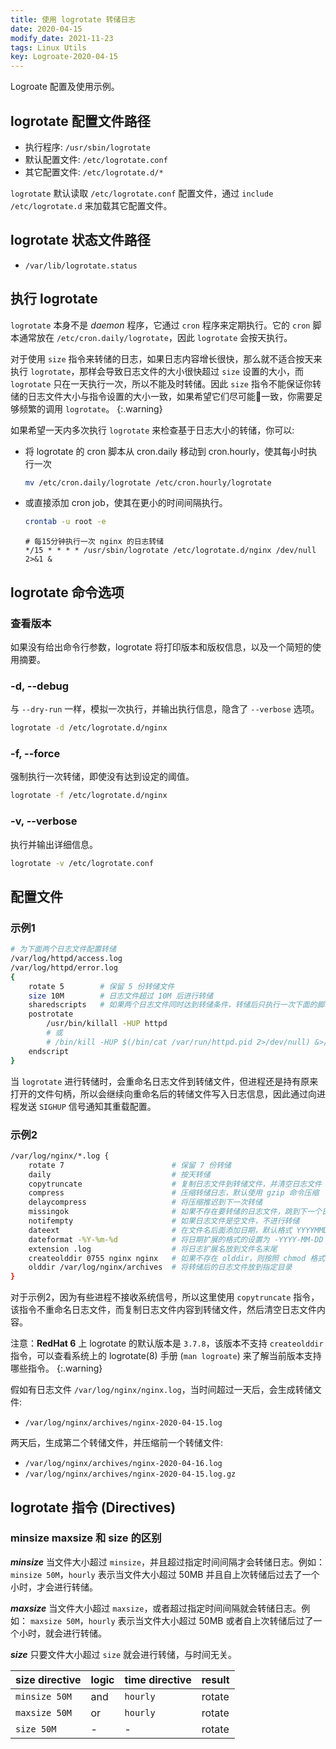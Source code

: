 ```yaml
---
title: 使用 logrotate 转储日志
date: 2020-04-15
modify_date: 2021-11-23
tags: Linux Utils
key: Logroate-2020-04-15
---
```


Logroate 配置及使用示例。

<!--more-->

## logrotate 配置文件路径

- 执行程序: `/usr/sbin/logrotate`
- 默认配置文件: `/etc/logrotate.conf`
- 其它配置文件: `/etc/logrotate.d/*`

`logrotate` 默认读取 `/etc/logrotate.conf` 配置文件，通过 `include /etc/logrotate.d` 来加载其它配置文件。

## logrotate 状态文件路径

- `/var/lib/logrotate.status`

## 执行 logrotate

`logrotate` 本身不是 *daemon* 程序，它通过 `cron` 程序来定期执行。它的 `cron` 脚本通常放在 `/etc/cron.daily/logrotate`，因此 `logrotate` 会按天执行。

对于使用 `size` 指令来转储的日志，如果日志内容增长很快，那么就不适合按天来执行 `logrotate`，那样会导致日志文件的大小很快超过 `size` 设置的大小，而 `logrotate` 只在一天执行一次，所以不能及时转储。因此 `size` 指令不能保证你转储的日志文件大小与指令设置的大小一致，如果希望它们尽可能一致，你需要足够频繁的调用 `logrotate`。
{:.warning}

如果希望一天内多次执行 `logrotate` 来检查基于日志大小的转储，你可以:

- 将 logrotate 的 cron 脚本从 cron.daily 移动到 cron.hourly，使其每小时执行一次

  ```bash
  mv /etc/cron.daily/logrotate /etc/cron.hourly/logrotate
  ```

- 或直接添加 cron job，使其在更小的时间间隔执行。

  ```bash
  crontab -u root -e
  ```

  ```text
  # 每15分钟执行一次 nginx 的日志转储
  */15 * * * * /usr/sbin/logrotate /etc/logrotate.d/nginx /dev/null 2>&1 &
  ```

## logrotate 命令选项

### 查看版本

如果没有给出命令行参数，logrotate 将打印版本和版权信息，以及一个简短的使用摘要。

### -d, --debug

与 `--dry-run` 一样，模拟一次执行，并输出执行信息，隐含了 `--verbose` 选项。

```bash
logrotate -d /etc/logrotate.d/nginx
```

### -f, --force

强制执行一次转储，即使没有达到设定的阈值。

```bash
logrotate -f /etc/logrotate.d/nginx
```

### -v, --verbose

执行并输出详细信息。

```bash
logrotate -v /etc/logrotate.conf
```

## 配置文件

### 示例1

```bash
# 为下面两个日志文件配置转储
/var/log/httpd/access.log
/var/log/httpd/error.log
{
    rotate 5        # 保留 5 份转储文件
    size 10M        # 日志文件超过 10M 后进行转储
    sharedscripts   # 如果两个日志文件同时达到转储条件，转储后只执行一次下面的脚本
    postrotate
        /usr/bin/killall -HUP httpd
        # 或
        # /bin/kill -HUP $(/bin/cat /var/run/httpd.pid 2>/dev/null) &>/dev/null
    endscript
}
```

当 `logrotate` 进行转储时，会重命名日志文件到转储文件，但进程还是持有原来打开的文件句柄，所以会继续向重命名后的转储文件写入日志信息，因此通过向进程发送 `SIGHUP` 信号通知其重载配置。

### 示例2

```bash
/var/log/nginx/*.log {
    rotate 7                        # 保留 7 份转储
    daily                           # 按天转储
    copytruncate                    # 复制日志文件到转储文件，并清空日志文件
    compress                        # 压缩转储日志，默认使用 gzip 命令压缩
    delaycompress                   # 将压缩推迟到下一次转储
    missingok                       # 如果不存在要转储的日志文件，跳到下一个日志文件，不会报错
    notifempty                      # 如果日志文件是空文件，不进行转储
    dateext                         # 在文件名后面添加日期，默认格式 YYYYMMDD
    dateformat -%Y-%m-%d            # 将日期扩展的格式的设置为 -YYYY-MM-DD
    extension .log                  # 将日志扩展名放到文件名末尾
    createolddir 0755 nginx nginx   # 如果不存在 olddir，则按照 chmod 格式创建
    olddir /var/log/nginx/archives  # 将转储后的日志文件放到指定目录
}
```

对于示例2，因为有些进程不接收系统信号，所以这里使用 `copytruncate` 指令，该指令不重命名日志文件，而复制日志文件内容到转储文件，然后清空日志文件内容。

注意：**RedHat 6** 上 logrotate 的默认版本是 `3.7.8`，该版本不支持 `createolddir` 指令，可以查看系统上的 logrotate(8) 手册 (`man logroate`) 来了解当前版本支持哪些指令。
{:.warning}

假如有日志文件 `/var/log/nginx/nginx.log`，当时间超过一天后，会生成转储文件:

- `/var/log/nginx/archives/nginx-2020-04-15.log`

两天后，生成第二个转储文件，并压缩前一个转储文件:

- `/var/log/nginx/archives/nginx-2020-04-16.log`
- `/var/log/nginx/archives/nginx-2020-04-15.log.gz`

## logrotate 指令 (Directives)

### **minsize** **maxsize** 和 **size** 的区别

***minsize*** 当文件大小超过 `minsize`，并且超过指定时间间隔才会转储日志。例如：`minsize 50M`，`hourly` 表示当文件大小超过 50MB 并且自上次转储后过去了一个小时，才会进行转储。

***maxsize*** 当文件大小超过 `maxsize`，或者超过指定时间间隔就会转储日志。例如： `maxsize 50M`，`hourly` 表示当文件大小超过 50MB 或者自上次转储后过了一个小时，就会进行转储。

***size*** 只要文件大小超过 `size` 就会进行转储，与时间无关。

| size directive | logic | time directive | result |
| -------------- | ----- | -------------- | ------ |
| `minsize 50M`  | and   | `hourly`       | rotate |
| `maxsize 50M`  | or    | `hourly`       | rotate |
| `size 50M`     | -     | -              | rotate |
